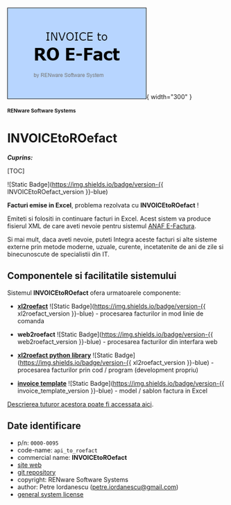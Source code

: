![api_to_roefact_logo](doc_src/pictures/api_to_roefact_logo.png){ width="300" }

<small>**RENware Software Systems**</small>



# INVOICEtoROefact

***Cuprins:***

[TOC]


![Static Badge](https://img.shields.io/badge/version-{{ INVOICEtoROefact_version }}-blue)

**Facturi emise in Excel**, problema rezolvata cu **INVOICEtoROefact** !

Emiteti si folositi in continuare facturi in Excel. Acest sistem va produce fisierul XML de care aveti nevoie pentru sistemul [ANAF E-Factura](https://www.anaf.ro/anaf/internet/ANAF/despre_anaf/strategii_anaf/proiecte_digitalizare/e.factura).

Si mai mult, daca aveti nevoie, puteti Integra aceste facturi si alte sisteme externe prin metode moderne, uzuale, curente, incetatenite de ani de zile si binecunoscute de specialistii din IT.




## Componentele si facilitatile sistemului

Sistemul **INVOICEtoROefact** ofera urmatoarele componente:

* __[xl2roefact](./xl2roefact/README.md)__ ![Static Badge](https://img.shields.io/badge/version-{{ xl2roefact_version }}-blue) - procesarea facturilor in mod linie de comanda

* __web2roefact__ ![Static Badge](https://img.shields.io/badge/version-{{ web2roefact_version }}-blue) - procesarea facturilor din interfara web  <!--#TODO link tbd -->

* __[xl2roefact python library](xl2roefact/doc/README_xl2roefact_library.md)__ ![Static Badge](https://img.shields.io/badge/version-{{ xl2roefact_version }}-blue) - procesarea facturilor prin cod / program (development propriu)

* __[invoice template](./excel_invoice_template/README.md)__ ![Static Badge](https://img.shields.io/badge/version-{{ invoice_template_version }}-blue) - model / sablon factura in Excel

[Descrierea tuturor acestora poate fi accessata aici](./doc_src/810-DSGN/810.05a-system_components.md).








## Date identificare

* p/n: `0000-0095`
* code-name: `api_to_roefact`
* commercial name: **INVOICEtoROefact**
* [site web](https://invoicetoroefact.renware.eu/)
* [git repository](https://github.com/petre-renware/api_to_roefact)
* copyright: RENware Software Systems
* author: Petre Iordanescu (petre.iordanescu@gmail.com)
* [general system license](./LICENSE.md "download")







